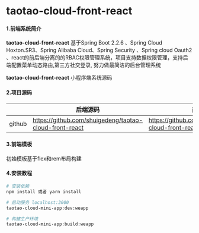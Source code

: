 # taotao-cloud-front-react

#### 1.前端系统简介

**taotao-cloud-front-react** 基于Spring Boot 2.2.6  、Spring Cloud Hoxton.SR3、Spring Alibaba Cloud、Spring Security 、Spring cloud Oauth2 、react的前后端分离的的RBAC权限管理系统，项目支持数据权限管理，支持后端配置菜单动态路由,第三方社交登录, 努力做最简洁的后台管理系统

**taotao-cloud-front-react** 小程序端系统源码

#### 2.项目源码

|     |   后端源码  |   前端源码  |
|---  |--- | --- |
|  github   |  https://github.com/shuigedeng/taotao-cloud-front-react   |  https://github.com/shuigedeng/taotao-cloud-front-react   |

#### 3.前端模板

初始模板基于flex和rem布局构建 

#### 4.安装教程

``` bash
# 安装依赖
npm install 或者 yarn install

# 启动服务 localhost:3000
taotao-cloud-mini-app:dev:weapp

# 构建生产环境
taotao-cloud-mini-app:build:weapp
```
